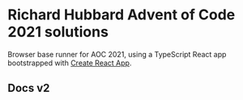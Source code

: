 # Richard Hubbard Advent of Code 2021 solutions

Browser base runner for AOC 2021, using a TypeScript React app bootstrapped with [Create React App](https://github.com/facebook/create-react-app).

## Docs v2